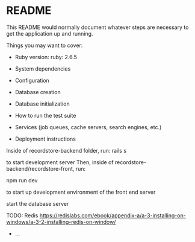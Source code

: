 # README

This README would normally document whatever steps are necessary to get the
application up and running.

Things you may want to cover:

* Ruby version:
ruby: 2.6.5

* System dependencies

* Configuration

* Database creation

* Database initialization

* How to run the test suite

* Services (job queues, cache servers, search engines, etc.)

* Deployment instructions

Inside of recordstore-backend folder, run:
rails s 

to start development server
Then, inside of recordstore-backend/recordstore-front, run:

npm run dev

 to start up development environment of the front end server

 start the database server

 TODO: Redis
https://redislabs.com/ebook/appendix-a/a-3-installing-on-windows/a-3-2-installing-redis-on-window/
* ...